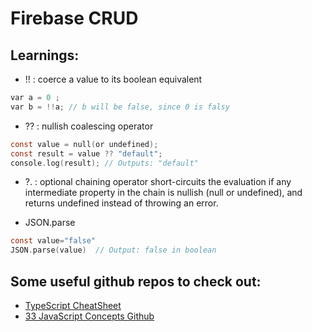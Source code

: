 # Firebase CRUD

## Learnings:

- !! : coerce a value to its boolean equivalent

```c
var a = 0 ;
var b = !!a; // b will be false, since 0 is falsy
```

- ?? : nullish coalescing operator

```c
const value = null(or undefined);
const result = value ?? "default";
console.log(result); // Outputs: "default"
```

- ?. : optional chaining operator
  short-circuits the evaluation if any intermediate property in the chain is nullish (null or undefined), and returns undefined instead of throwing an error.

- JSON.parse

```c
const value="false"
JSON.parse(value)  // Output: false in boolean
```

## Some useful github repos to check out:

- [TypeScript CheatSheet](https://github.com/Sue-52/TypeScript/tree/main)
- [33 JavaScript Concepts Github](https://github.com/leonardomso/33-js-concepts)
